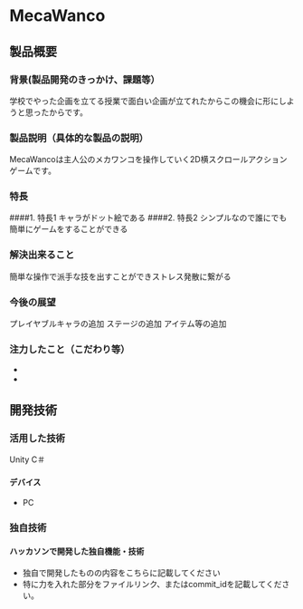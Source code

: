# MecaWanco
## 製品概要
### 背景(製品開発のきっかけ、課題等）
学校でやった企画を立てる授業で面白い企画が立てれたからこの機会に形にしようと思ったからです。
### 製品説明（具体的な製品の説明）
MecaWancoは主人公のメカワンコを操作していく2D横スクロールアクションゲームです。
### 特長
####1. 特長1
キャラがドット絵である
####2. 特長2
シンプルなので誰にでも簡単にゲームをすることができる

### 解決出来ること
簡単な操作で派手な技を出すことができストレス発散に繋がる

### 今後の展望
プレイヤブルキャラの追加
ステージの追加
アイテム等の追加

### 注力したこと（こだわり等）
* 
* 

## 開発技術
### 活用した技術
Unity
C＃

#### デバイス
* PC

### 独自技術
#### ハッカソンで開発した独自機能・技術
* 独自で開発したものの内容をこちらに記載してください
* 特に力を入れた部分をファイルリンク、またはcommit_idを記載してください。

